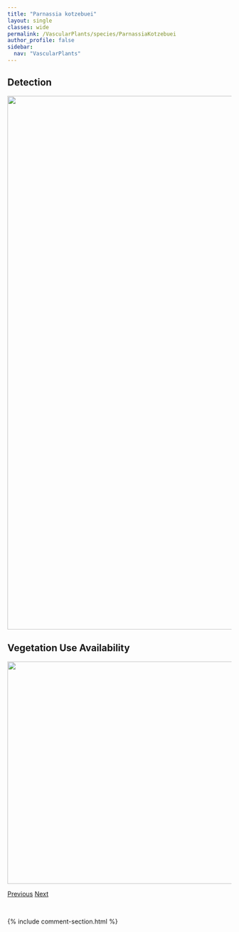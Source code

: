 ```yaml
---
title: "Parnassia kotzebuei"
layout: single
classes: wide
permalink: /VascularPlants/species/ParnassiaKotzebuei
author_profile: false
sidebar:
  nav: "VascularPlants"
---
```


<h2>Detection</h2>

<a href="https://drive.google.com/uc?export=view&id=1CeoseqUCJWok981lX9IFPXHjvLOD5NkV">
<img src="https://drive.google.com/uc?export=view&id=1CeoseqUCJWok981lX9IFPXHjvLOD5NkV" height = "1200" width = "800">
</a>


<h2>Vegetation Use Availability</h2>

<a href="https://drive.google.com/uc?export=view&id=1DurixVt1GJDIeIFIvGxXAiJGb-WpjTW2">
<img src="https://drive.google.com/uc?export=view&id=1DurixVt1GJDIeIFIvGxXAiJGb-WpjTW2" height = "500" width = "1000">
</a>


<a href="/DevelopmentWebsite/VascularPlants/species/ParnassiaFimbriata" class="pagination--pager" title="Parnassia fimbriata">Previous</a> <a href="/DevelopmentWebsite/VascularPlants/species/ParnassiaPalustris" class="pagination--pager" title="Parnassia palustris">Next</a>

<p>&nbsp;</p>

{% include comment-section.html %}
